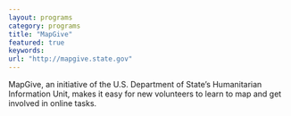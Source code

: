 ```yaml
---
layout: programs
category: programs
title: "MapGive"
featured: true
keywords:
url: "http://mapgive.state.gov"
---
```

MapGive, an initiative of the U.S. Department of State’s Humanitarian Information Unit, makes it easy for new volunteers to learn to map and get involved in online tasks.

